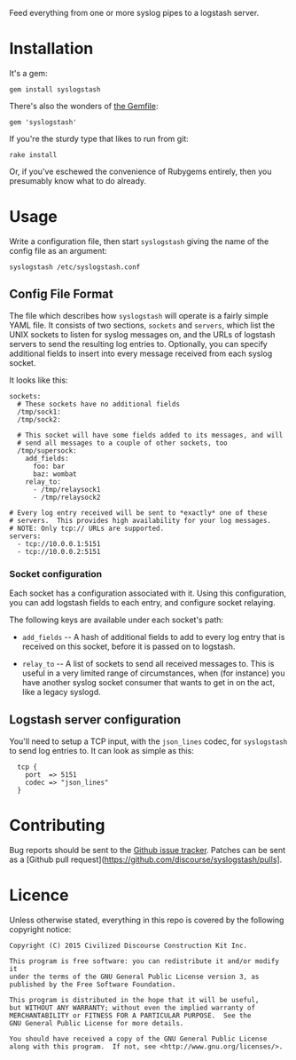 Feed everything from one or more syslog pipes to a logstash server.

# Installation

It's a gem:

    gem install syslogstash

There's also the wonders of [the Gemfile](http://bundler.io):

    gem 'syslogstash'

If you're the sturdy type that likes to run from git:

    rake install

Or, if you've eschewed the convenience of Rubygems entirely, then you
presumably know what to do already.


# Usage

Write a configuration file, then start `syslogstash` giving the name of the
config file as an argument:

    syslogstash /etc/syslogstash.conf

## Config File Format

The file which describes how `syslogstash` will operate is a fairly simple
YAML file.  It consists of two sections, `sockets` and `servers`, which list
the UNIX sockets to listen for syslog messages on, and the URLs of logstash
servers to send the resulting log entries to.  Optionally, you can specify
additional fields to insert into every message received from each syslog
socket.

It looks like this:

    sockets:
      # These sockets have no additional fields
      /tmp/sock1:
      /tmp/sock2:

      # This socket will have some fields added to its messages, and will
      # send all messages to a couple of other sockets, too
      /tmp/supersock:
        add_fields:
          foo: bar
          baz: wombat
        relay_to:
          - /tmp/relaysock1
          - /tmp/relaysock2

    # Every log entry received will be sent to *exactly* one of these
    # servers.  This provides high availability for your log messages.
    # NOTE: Only tcp:// URLs are supported.
    servers:
      - tcp://10.0.0.1:5151
      - tcp://10.0.0.2:5151


### Socket configuration

Each socket has a configuration associated with it.  Using this
configuration, you can add logstash fields to each entry, and configure
socket relaying.

The following keys are available under each socket's path:

* `add_fields` -- A hash of additional fields to add to every log entry that
  is received on this socket, before it is passed on to logstash.

* `relay_to` -- A list of sockets to send all received messages to.  This is
  useful in a very limited range of circumstances, when (for instance) you
  have another syslog socket consumer that wants to get in on the act, like
  a legacy syslogd.


## Logstash server configuration

You'll need to setup a TCP input, with the `json_lines` codec, for
`syslogstash` to send log entries to.  It can look as simple as this:

      tcp {
        port  => 5151
        codec => "json_lines"
      }


# Contributing

Bug reports should be sent to the [Github issue
tracker](https://github.com/discourse/syslogstash/issues).
Patches can be sent as a [Github pull
request](https://github.com/discourse/syslogstash/pulls].


# Licence

Unless otherwise stated, everything in this repo is covered by the following
copyright notice:

    Copyright (C) 2015 Civilized Discourse Construction Kit Inc.

    This program is free software: you can redistribute it and/or modify it
    under the terms of the GNU General Public License version 3, as
    published by the Free Software Foundation.

    This program is distributed in the hope that it will be useful,
    but WITHOUT ANY WARRANTY; without even the implied warranty of
    MERCHANTABILITY or FITNESS FOR A PARTICULAR PURPOSE.  See the
    GNU General Public License for more details.

    You should have received a copy of the GNU General Public License
    along with this program.  If not, see <http://www.gnu.org/licenses/>.
